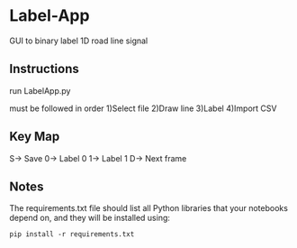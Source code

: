 # Label-App
GUI to binary label 1D road line signal

## Instructions

run LabelApp.py

must be followed in order
1)Select file
2)Draw line
3)Label
4)Import CSV


## Key Map
S-> Save
0-> Label 0
1-> Label 1
D-> Next frame

## Notes
The requirements.txt file should list all Python libraries that your notebooks depend on, and they will be installed using:
```
pip install -r requirements.txt
```

